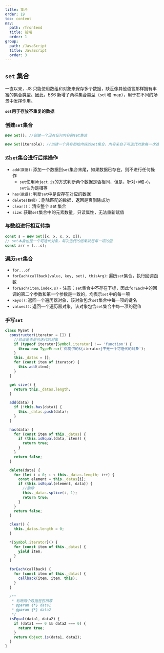 ```yaml
---
title: 集合
order: 19
toc: content
nav:
  path: /frontend
  title: 前端
  order: 1
group:
  path: /JavaScript
  title: JavaScript
  order: 3
---
```


## `set` 集合

一直以来，JS 只能使用数组和对象来保存多个数据，缺乏像其他语言那样拥有丰富的集合类型。因此，ES6 新增了两种集合类型（set 和 map），用于在不同的场景中发挥作用。

**`set`用于存放不重复的数据**

### 创建`set`集合

```js
new Set(); //创建一个没有任何内容的set集合

new Set(iterable); //创建一个具有初始内容的set集合，内容来自于可迭代对象每一次迭代的结果
```

### 对`set`集合进行后续操作

- `add(数据)`: 添加一个数据到`set`集合末尾，如果数据已存在，则不进行任何操作
  - `set`使用`Object.is`的方式判断两个数据是否相同，但是，针对`+0`和`-0`，`set`认为是相等
- `has(数据)`: 判断`set`中是否存在对应的数据
- `delete(数据)`：删除匹配的数据，返回是否删除成功
- `clear()`：清空整个 set 集合
- `size`: 获取`set`集合中的元素数量，只读属性，无法重新赋值

### 与数组进行相互转换

```js
const s = new Set([x, x, x, x, x]);
// set本身也是一个可迭代对象，每次迭代的结果就是每一项的值
const arr = [...s];
```

### 遍历`set`集合

- `for...of`
- `forEach(callback(value, key, set), thisArg)`: 遍历`set`集合，执行回调函数
- `forEach(item,index,s)` - 注意：`set`集合中不存在下标，因此`forEach`中的回调的第二个参数和第一个参数是一致的，均表示`set`中的每一项
- `keys()`: 返回一个遍历器对象，该对象包含`set`集合中每一项的键名
- `values()`: 返回一个遍历器对象，该对象包含`set`集合中每一项的键值

### 手写`set`

```js
class MySet {
  constructor(iterator = []) {
    //验证是否是可迭代的对象
    if (typeof iterator[Symbol.iterator] !== 'function') {
      throw new TypeError(`你提供的${iterator}不是一个可迭代的对象`);
    }
    this._datas = [];
    for (const item of iterator) {
      this.add(item);
    }
  }

  get size() {
    return this._datas.length;
  }

  add(data) {
    if (!this.has(data)) {
      this._datas.push(data);
    }
  }

  has(data) {
    for (const item of this._datas) {
      if (this.isEqual(data, item)) {
        return true;
      }
    }
    return false;
  }

  delete(data) {
    for (let i = 0; i < this._datas.length; i++) {
      const element = this._datas[i];
      if (this.isEqual(element, data)) {
        //删除
        this._datas.splice(i, 1);
        return true;
      }
    }
    return false;
  }

  clear() {
    this._datas.length = 0;
  }

  *[Symbol.iterator]() {
    for (const item of this._datas) {
      yield item;
    }
  }

  forEach(callback) {
    for (const item of this._datas) {
      callback(item, item, this);
    }
  }

  /**
   * 判断两个数据是否相等
   * @param {*} data1
   * @param {*} data2
   */
  isEqual(data1, data2) {
    if (data1 === 0 && data2 === 0) {
      return true;
    }
    return Object.is(data1, data2);
  }
}
```
